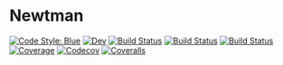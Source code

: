 # Newtman

[![Code Style: Blue](https://img.shields.io/badge/code%20style-blue-4495d1.svg)](https://github.com/invenia/BlueStyle)
[![Dev](https://img.shields.io/badge/docs-dev-blue.svg)](https://edwinb-ai.github.io/Newtman.jl/dev)
[![Build Status](https://travis-ci.com/edwinb-ai/Newtman.jl.svg?branch=master)](https://travis-ci.com/edwinb-ai/Newtman.jl)
[![Build Status](https://ci.appveyor.com/api/projects/status/github/edwinb-ai/Newtman.jl?svg=true)](https://ci.appveyor.com/project/edwinb-ai/Newtman-jl)
[![Build Status](https://github.com/edwinb-ai/Newtman.jl/badges/master/build.svg)](https://github.com/edwinb-ai/Newtman.jl/pipelines)
[![Coverage](https://github.com/edwinb-ai/Newtman.jl/badges/master/coverage.svg)](https://github.com/edwinb-ai/Newtman.jl/commits/master)
[![Codecov](https://codecov.io/gh/edwinb-ai/Newtman.jl/branch/master/graph/badge.svg)](https://codecov.io/gh/edwinb-ai/Newtman.jl)
[![Coveralls](https://coveralls.io/repos/github/edwinb-ai/Newtman.jl/badge.svg?branch=master)](https://coveralls.io/github/edwinb-ai/Newtman.jl?branch=master)
